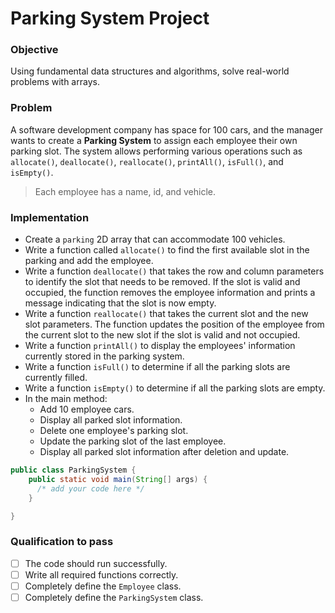 # Parking System Project

### Objective
Using fundamental data structures and algorithms, solve real-world problems with arrays.

### Problem
A software development company has space for 100 cars, and the manager wants to create a **Parking System** to assign each employee their own parking slot. The system allows performing various operations such as `allocate()`, `deallocate()`, `reallocate()`, `printAll()`, `isFull()`, and `isEmpty()`.

> Each employee has a name, id, and vehicle.   
 
  

### Implementation
- Create a `parking` 2D array that can accommodate 100 vehicles.
- Write a function called `allocate()` to find the first available slot in the parking and add the employee.
- Write a function `deallocate()` that takes the row and column parameters to identify the slot that needs to be removed. If the slot is valid and occupied, the function removes the employee information and prints a message indicating that the slot is now empty.
- Write a function `reallocate()` that takes the current slot and the new slot parameters. The function updates the position of the employee from the current slot to the new slot if the slot is valid and not occupied.
- Write a function `printAll()` to display the employees' information currently stored in the parking system. 
- Write a function `isFull()` to determine if all the parking slots are currently filled.
- Write a function `isEmpty()` to determine if all the parking slots are empty.
- In the main method:
  - Add 10 employee cars.
  - Display all parked slot information.
  - Delete one employee's parking slot.
  - Update the parking slot of the last employee.
  - Display all parked slot information after deletion and update.

``` java
public class ParkingSystem {
    public static void main(String[] args) {
      /* add your code here */
    }

}
```
### Qualification to pass
- [ ] The code should run successfully.
- [ ] Write all required functions correctly.
- [ ] Completely define the `Employee` class.
- [ ] Completely define  the `ParkingSystem` class.
